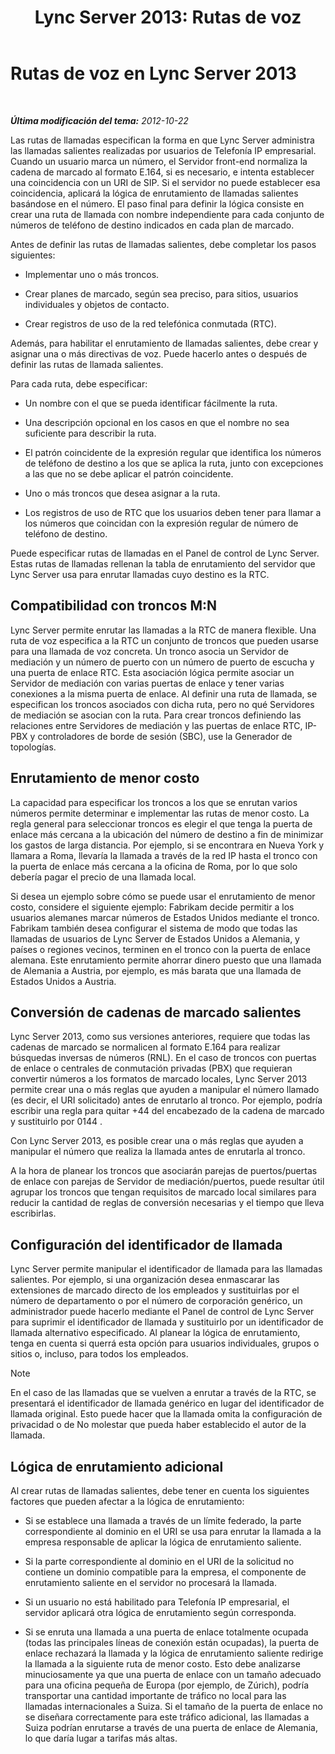 ﻿---
title: 'Lync Server 2013: Rutas de voz'
TOCTitle: Rutas de voz
ms:assetid: a2ddf327-2ec4-407b-af0f-276f2b13eefd
ms:mtpsurl: https://technet.microsoft.com/es-es/library/Gg412757(v=OCS.15)
ms:contentKeyID: 48276253
ms.date: 01/07/2017
mtps_version: v=OCS.15
ms.translationtype: HT
---

# Rutas de voz en Lync Server 2013

 

_**Última modificación del tema:** 2012-10-22_

Las rutas de llamadas especifican la forma en que Lync Server administra las llamadas salientes realizadas por usuarios de Telefonía IP empresarial. Cuando un usuario marca un número, el Servidor front-end normaliza la cadena de marcado al formato E.164, si es necesario, e intenta establecer una coincidencia con un URI de SIP. Si el servidor no puede establecer esa coincidencia, aplicará la lógica de enrutamiento de llamadas salientes basándose en el número. El paso final para definir la lógica consiste en crear una ruta de llamada con nombre independiente para cada conjunto de números de teléfono de destino indicados en cada plan de marcado.

Antes de definir las rutas de llamadas salientes, debe completar los pasos siguientes:

  - Implementar uno o más troncos.

  - Crear planes de marcado, según sea preciso, para sitios, usuarios individuales y objetos de contacto.

  - Crear registros de uso de la red telefónica conmutada (RTC).

Además, para habilitar el enrutamiento de llamadas salientes, debe crear y asignar una o más directivas de voz. Puede hacerlo antes o después de definir las rutas de llamada salientes.

Para cada ruta, debe especificar:

  - Un nombre con el que se pueda identificar fácilmente la ruta.

  - Una descripción opcional en los casos en que el nombre no sea suficiente para describir la ruta.

  - El patrón coincidente de la expresión regular que identifica los números de teléfono de destino a los que se aplica la ruta, junto con excepciones a las que no se debe aplicar el patrón coincidente.

  - Uno o más troncos que desea asignar a la ruta.

  - Los registros de uso de RTC que los usuarios deben tener para llamar a los números que coincidan con la expresión regular de número de teléfono de destino.

Puede especificar rutas de llamadas en el Panel de control de Lync Server. Estas rutas de llamadas rellenan la tabla de enrutamiento del servidor que Lync Server usa para enrutar llamadas cuyo destino es la RTC.

## Compatibilidad con troncos M:N

Lync Server permite enrutar las llamadas a la RTC de manera flexible. Una ruta de voz especifica a la RTC un conjunto de troncos que pueden usarse para una llamada de voz concreta. Un tronco asocia un Servidor de mediación y un número de puerto con un número de puerto de escucha y una puerta de enlace RTC. Esta asociación lógica permite asociar un Servidor de mediación con varias puertas de enlace y tener varias conexiones a la misma puerta de enlace. Al definir una ruta de llamada, se especifican los troncos asociados con dicha ruta, pero no qué Servidores de mediación se asocian con la ruta. Para crear troncos definiendo las relaciones entre Servidores de mediación y las puertas de enlace RTC, IP-PBX y controladores de borde de sesión (SBC), use la Generador de topologías.

## Enrutamiento de menor costo

La capacidad para especificar los troncos a los que se enrutan varios números permite determinar e implementar las rutas de menor costo. La regla general para seleccionar troncos es elegir el que tenga la puerta de enlace más cercana a la ubicación del número de destino a fin de minimizar los gastos de larga distancia. Por ejemplo, si se encontrara en Nueva York y llamara a Roma, llevaría la llamada a través de la red IP hasta el tronco con la puerta de enlace más cercana a la oficina de Roma, por lo que solo debería pagar el precio de una llamada local.

Si desea un ejemplo sobre cómo se puede usar el enrutamiento de menor costo, considere el siguiente ejemplo: Fabrikam decide permitir a los usuarios alemanes marcar números de Estados Unidos mediante el tronco. Fabrikam también desea configurar el sistema de modo que todas las llamadas de usuarios de Lync Server de Estados Unidos a Alemania, y países o regiones vecinos, terminen en el tronco con la puerta de enlace alemana. Este enrutamiento permite ahorrar dinero puesto que una llamada de Alemania a Austria, por ejemplo, es más barata que una llamada de Estados Unidos a Austria.

## Conversión de cadenas de marcado salientes

Lync Server 2013, como sus versiones anteriores, requiere que todas las cadenas de marcado se normalicen al formato E.164 para realizar búsquedas inversas de números (RNL). En el caso de troncos con puertas de enlace o centrales de conmutación privadas (PBX) que requieran convertir números a los formatos de marcado locales, Lync Server 2013 permite crear una o más reglas que ayuden a manipular el número llamado (es decir, el URI solicitado) antes de enrutarlo al tronco. Por ejemplo, podría escribir una regla para quitar +44 del encabezado de la cadena de marcado y sustituirlo por 0144 .

Con Lync Server 2013, es posible crear una o más reglas que ayuden a manipular el número que realiza la llamada antes de enrutarla al tronco.

A la hora de planear los troncos que asociarán parejas de puertos/puertas de enlace con parejas de Servidor de mediación/puertos, puede resultar útil agrupar los troncos que tengan requisitos de marcado local similares para reducir la cantidad de reglas de conversión necesarias y el tiempo que lleva escribirlas.

## Configuración del identificador de llamada

Lync Server permite manipular el identificador de llamada para las llamadas salientes. Por ejemplo, si una organización desea enmascarar las extensiones de marcado directo de los empleados y sustituirlas por el número de departamento o por el número de corporación genérico, un administrador puede hacerlo mediante el Panel de control de Lync Server para suprimir el identificador de llamada y sustituirlo por un identificador de llamada alternativo especificado. Al planear la lógica de enrutamiento, tenga en cuenta si querrá esta opción para usuarios individuales, grupos o sitios o, incluso, para todos los empleados.


> [!NOTE]
> En el caso de las llamadas que se vuelven a enrutar a través de la RTC, se presentará el identificador de llamada genérico en lugar del identificador de llamada original. Esto puede hacer que la llamada omita la configuración de privacidad o de No molestar que pueda haber establecido el autor de la llamada.



## Lógica de enrutamiento adicional

Al crear rutas de llamadas salientes, debe tener en cuenta los siguientes factores que pueden afectar a la lógica de enrutamiento:

  - Si se establece una llamada a través de un límite federado, la parte correspondiente al dominio en el URI se usa para enrutar la llamada a la empresa responsable de aplicar la lógica de enrutamiento saliente.

  - Si la parte correspondiente al dominio en el URI de la solicitud no contiene un dominio compatible para la empresa, el componente de enrutamiento saliente en el servidor no procesará la llamada.

  - Si un usuario no está habilitado para Telefonía IP empresarial, el servidor aplicará otra lógica de enrutamiento según corresponda.

  - Si se enruta una llamada a una puerta de enlace totalmente ocupada (todas las principales líneas de conexión están ocupadas), la puerta de enlace rechazará la llamada y la lógica de enrutamiento saliente redirige la llamada a la siguiente ruta de menor costo. Esto debe analizarse minuciosamente ya que una puerta de enlace con un tamaño adecuado para una oficina pequeña de Europa (por ejemplo, de Zúrich), podría transportar una cantidad importante de tráfico no local para las llamadas internacionales a Suiza. Si el tamaño de la puerta de enlace no se diseñara correctamente para este tráfico adicional, las llamadas a Suiza podrían enrutarse a través de una puerta de enlace de Alemania, lo que daría lugar a tarifas más altas.

